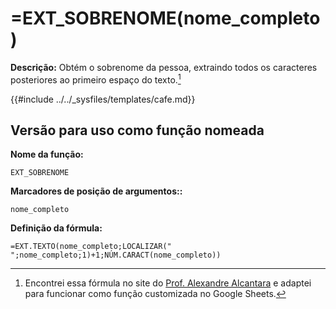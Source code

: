 # =EXT_SOBRENOME(nome_completo)

**Descrição:** Obtém o sobrenome da pessoa, extraindo todos os caracteres posteriores ao primeiro espaço do texto.[^1]

{{#include ../../_sysfiles/templates/cafe.md}}

## Versão para uso como função nomeada

**Nome da função:**
```
EXT_SOBRENOME
```
**Marcadores de posição de argumentos::**
```
nome_completo
```

**Definição da fórmula:**
```
=EXT.TEXTO(nome_completo;LOCALIZAR(" ";nome_completo;1)+1;NÚM.CARACT(nome_completo))
```
[^1]: Encontrei essa fórmula no site do [Prof. Alexandre Alcantara](https://alcantara.pro.br/portal/2021/04/17/dica-excel-como-separar-nome-do-sobrenome-no-excel/) e adaptei para funcionar como função customizada no Google Sheets.
